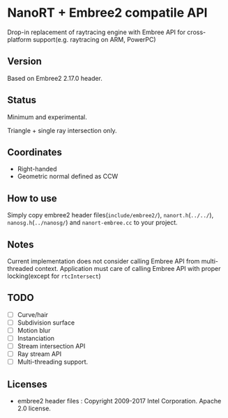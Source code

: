 # NanoRT + Embree2 compatile API

Drop-in replacement of raytracing engine with Embree API for cross-platform support(e.g. raytracing on ARM, PowerPC)

## Version

Based on Embree2 2.17.0 header.

## Status

Minimum and experimental.

Triangle + single ray intersection only.

## Coordinates

* Right-handed
* Geometric normal defined as CCW

## How to use

Simply copy embree2 header files(`include/embree2/`), `nanort.h`(`../../`), `nanosg.h`(`../nanosg/`) and `nanort-embree.cc` to your project.

## Notes

Current implementation does not consider calling Embree API from multi-threaded context.
Application must care of calling Embree API with proper locking(except for `rtcIntersect`)

## TODO

* [ ] Curve/hair
* [ ] Subdivision surface
* [ ] Motion blur
* [ ] Instanciation
* [ ] Stream intersection API
* [ ] Ray stream API
* [ ] Multi-threading support.

## Licenses

* embree2 header files : Copyright 2009-2017 Intel Corporation. Apache 2.0 license.
